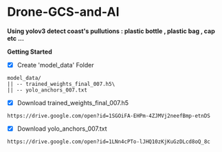 # Drone-GCS-and-AI
**Using yolov3 detect coast's pullutions : plastic bottle , plastic bag , cap etc ...**

**Getting Started**

- [x] Create 'model_data' Folder
```bush
model_data/
|| -- trained_weights_final_007.h5\
|| -- yolo_anchors_007.txt
```

- [x] Download trained_weights_final_007.h5
```bush
https://drive.google.com/open?id=1SGOiFA-EHPm-4ZJMVj2neefBmp-etnDS
```
- [x] Download yolo_anchors_007.txt
```bush
https://drive.google.com/open?id=1LNn4cPTo-lJHQ10zKjKuGzDLcd8oQ_8c
```








